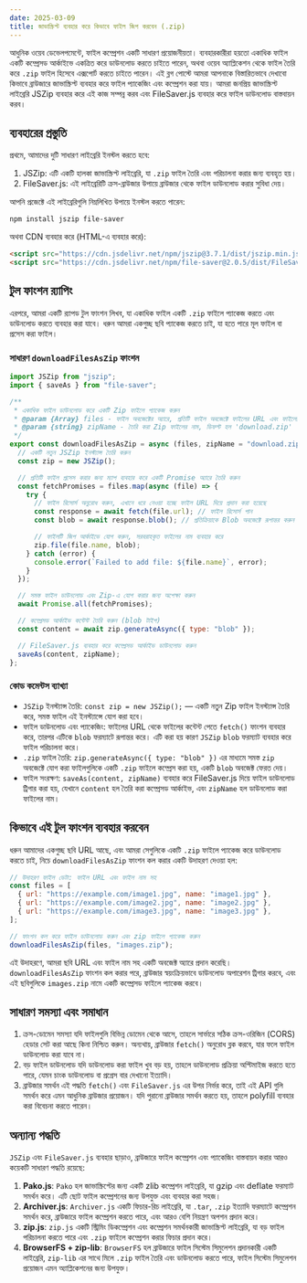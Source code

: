 ```yaml
---
date: 2025-03-09
title: জাভাস্ক্রিপ্ট ব্যবহার করে কিভাবে ফাইল জিপ করবেন (.zip)
---
```


আধুনিক ওয়েব ডেভেলপমেন্টে, ফাইল কম্প্রেশন একটি সাধারণ প্রয়োজনীয়তা। ব্যবহারকারীরা হয়তো একাধিক ফাইল একটি কম্প্রেসড আর্কাইভে একত্রিত করে ডাউনলোড করতে চাইতে পারেন, অথবা ওয়েব অ্যাপ্লিকেশন থেকে ফাইল তৈরি করে `.zip` ফাইল হিসেবে এক্সপোর্ট করতে চাইতে পারেন। এই ব্লগ পোস্টে আমরা আপনাকে বিস্তারিতভাবে দেখাবো কিভাবে ব্রাউজারে জাভাস্ক্রিপ্ট ব্যবহার করে ফাইল প্যাকেজিং এবং কম্প্রেশন করা যায়। আমরা জনপ্রিয় জাভাস্ক্রিপ্ট লাইব্রেরি JSZip ব্যবহার করে এই কাজ সম্পন্ন করব এবং FileSaver.js ব্যবহার করে ফাইল ডাউনলোড বাস্তবায়ন করব।

## ব্যবহারের প্রস্তুতি

প্রথমে, আমাদের দুটি সাধারণ লাইব্রেরি ইনস্টল করতে হবে:

1. JSZip: এটি একটি হালকা জাভাস্ক্রিপ্ট লাইব্রেরি, যা `.zip` ফাইল তৈরি এবং পরিচালনা করার জন্য ব্যবহৃত হয়।
2. FileSaver.js: এই লাইব্রেরিটি ক্রস-ব্রাউজার উপায়ে ব্রাউজার থেকে ফাইল ডাউনলোড করার সুবিধা দেয়।

আপনি প্রজেক্টে এই লাইব্রেরিগুলি নিম্নলিখিত উপায়ে ইনস্টল করতে পারেন:

```bash
npm install jszip file-saver
```

অথবা CDN ব্যবহার করে (HTML-এ ব্যবহার করে):

```html
<script src="https://cdn.jsdelivr.net/npm/jszip@3.7.1/dist/jszip.min.js"></script>
<script src="https://cdn.jsdelivr.net/npm/file-saver@2.0.5/dist/FileSaver.min.js"></script>
```

## টুল ফাংশন র‍্যাপিং

এরপরে, আমরা একটি র‍্যাপড টুল ফাংশন লিখব, যা একাধিক ফাইল একটি `.zip` ফাইলে প্যাকেজ করতে এবং ডাউনলোড করতে ব্যবহার করা যাবে। ধরুন আমরা একগুচ্ছ ছবি প্যাকেজ করতে চাই, যা হতে পারে মূল ফাইল বা প্রসেস করা ফাইল।

### সাধারণ `downloadFilesAsZip` ফাংশন

```js
import JSZip from "jszip";
import { saveAs } from "file-saver";

/**
 * একাধিক ফাইল ডাউনলোড করে একটি Zip ফাইলে প্যাকেজ করুন
 * @param {Array} files - ফাইল অবজেক্টের অ্যারে, প্রতিটি ফাইল অবজেক্টে ফাইলের URL এবং ফাইলের নাম রয়েছে
 * @param {string} zipName - তৈরি করা Zip ফাইলের নাম, ডিফল্ট হল 'download.zip'
 */
export const downloadFilesAsZip = async (files, zipName = "download.zip") => {
  // একটি নতুন JSZip ইনস্ট্যান্স তৈরি করুন
  const zip = new JSZip();

  // প্রতিটি ফাইল প্রসেস করার জন্য ম্যাপ ব্যবহার করে একটি Promise অ্যারে তৈরি করুন
  const fetchPromises = files.map(async (file) => {
    try {
      // ফাইল রিসোর্স অনুরোধ করুন, এখানে ধরে নেওয়া হচ্ছে ফাইল URL দিয়ে প্রদান করা হয়েছে
      const response = await fetch(file.url); // ফাইল রিসোর্স পান
      const blob = await response.blob(); // প্রতিক্রিয়াকে Blob অবজেক্টে রূপান্তর করুন

      // ফাইলটি জিপ আর্কাইভে যোগ করুন, সরবরাহকৃত ফাইলের নাম ব্যবহার করে
      zip.file(file.name, blob);
    } catch (error) {
      console.error(`Failed to add file: ${file.name}`, error);
    }
  });

  // সমস্ত ফাইল ডাউনলোড এবং Zip-এ যোগ করার জন্য অপেক্ষা করুন
  await Promise.all(fetchPromises);

  // কম্প্রেসড আর্কাইভ কন্টেন্ট তৈরি করুন (blob টাইপ)
  const content = await zip.generateAsync({ type: "blob" });

  // FileSaver.js ব্যবহার করে কম্প্রেসড আর্কাইভ ডাউনলোড করুন
  saveAs(content, zipName);
};
```

### কোড কমেন্টস ব্যাখ্যা

- `JSZip` ইনস্ট্যান্স তৈরি: `const zip = new JSZip();` — একটি নতুন Zip ফাইল ইনস্ট্যান্স তৈরি করে, সমস্ত ফাইল এই ইনস্ট্যান্সে যোগ করা হবে।
- ফাইল ডাউনলোড এবং প্যাকেজিং: ফাইলের URL থেকে ফাইলের কন্টেন্ট পেতে `fetch()` ফাংশন ব্যবহার করে, তারপর এটিকে `blob` ফরম্যাটে রূপান্তর করে। এটি করা হয় কারণ `JSZip` `blob` ফরম্যাট ব্যবহার করে ফাইল পরিচালনা করে।
- `.zip` ফাইল তৈরি: `zip.generateAsync({ type: "blob" })` এর মাধ্যমে সমস্ত `zip` অবজেক্টে যোগ করা ফাইলগুলিকে একটি `.zip` ফাইলে কম্প্রেস করা হয়, একটি `blob` অবজেক্ট ফেরত দেয়।
- ফাইল সংরক্ষণ: `saveAs(content, zipName)` ব্যবহার করে FileSaver.js দিয়ে ফাইল ডাউনলোড ট্রিগার করা হয়, যেখানে `content` হল তৈরি করা কম্প্রেসড আর্কাইভ, এবং `zipName` হল ডাউনলোড করা ফাইলের নাম।

## কিভাবে এই টুল ফাংশন ব্যবহার করবেন

ধরুন আমাদের একগুচ্ছ ছবি URL আছে, এবং আমরা সেগুলিকে একটি `.zip` ফাইলে প্যাকেজ করে ডাউনলোড করতে চাই, নিচে `downloadFilesAsZip` ফাংশন কল করার একটি উদাহরণ দেওয়া হল:

```js
// উদাহরণ ফাইল ডেটা: ফাইল URL এবং ফাইল নাম সহ
const files = [
  { url: "https://example.com/image1.jpg", name: "image1.jpg" },
  { url: "https://example.com/image2.jpg", name: "image2.jpg" },
  { url: "https://example.com/image3.jpg", name: "image3.jpg" },
];

// ফাংশন কল করে ফাইল ডাউনলোড করুন এবং zip ফাইলে প্যাকেজ করুন
downloadFilesAsZip(files, "images.zip");
```

এই উদাহরণে, আমরা ছবি URL এবং ফাইল নাম সহ একটি অবজেক্ট অ্যারে প্রদান করেছি। `downloadFilesAsZip` ফাংশন কল করার পরে, ব্রাউজার স্বয়ংক্রিয়ভাবে ডাউনলোড অপারেশন ট্রিগার করবে, এবং এই ছবিগুলিকে `images.zip` নামে একটি কম্প্রেসড ফাইলে প্যাকেজ করবে।

## সাধারণ সমস্যা এবং সমাধান

1. ক্রস-ডোমেন সমস্যা
   যদি ফাইলগুলি বিভিন্ন ডোমেন থেকে আসে, তাহলে সার্ভারে সঠিক ক্রস-ওরিজিন (CORS) হেডার সেট করা আছে কিনা নিশ্চিত করুন। অন্যথায়, ব্রাউজার `fetch()` অনুরোধ ব্লক করবে, যার ফলে ফাইল ডাউনলোড করা যাবে না।
2. বড় ফাইল ডাউনলোড
   যদি ডাউনলোড করা ফাইল খুব বড় হয়, তাহলে ডাউনলোড প্রক্রিয়া অপ্টিমাইজ করতে হতে পারে, যেমন চাংক ডাউনলোড বা প্রগ্রেস বার দেখানো ইত্যাদি।
3. ব্রাউজার সমর্থন
   এই পদ্ধতি `fetch()` এবং `FileSaver.js` এর উপর নির্ভর করে, তাই এই API গুলি সমর্থন করে এমন আধুনিক ব্রাউজার প্রয়োজন। যদি পুরানো ব্রাউজার সমর্থন করতে হয়, তাহলে polyfill ব্যবহার করা বিবেচনা করতে পারেন।

## অন্যান্য পদ্ধতি

`JSZip` এবং `FileSaver.js` ব্যবহার ছাড়াও, ব্রাউজারে ফাইল কম্প্রেশন এবং প্যাকেজিং বাস্তবায়ন করার আরও কয়েকটি সাধারণ পদ্ধতি রয়েছে:

1. **Pako.js**: `Pako` হল জাভাস্ক্রিপ্টের জন্য একটি zlib কম্প্রেশন লাইব্রেরি, যা gzip এবং deflate ফরম্যাট সমর্থন করে। এটি ছোট ফাইল কম্প্রেশনের জন্য উপযুক্ত এবং ব্যবহার করা সহজ।
2. **Archiver.js**: `Archiver.js` একটি ফিচার-রিচ লাইব্রেরি, যা `.tar`, `.zip` ইত্যাদি ফরম্যাটে কম্প্রেশন সমর্থন করে, ব্রাউজারে ফাইল কম্প্রেশন করতে পারে, এবং আরও বেশি নিয়ন্ত্রণ অপশন প্রদান করে।
3. **zip.js**: `zip.js` একটি স্ট্রিমিং ডিকম্প্রেশন এবং কম্প্রেশন সমর্থনকারী জাভাস্ক্রিপ্ট লাইব্রেরি, যা বড় ফাইল পরিচালনা করতে পারে এবং `.zip` ফাইলে কম্প্রেশন করার ফিচার প্রদান করে।
4. **BrowserFS + zip-lib**: `BrowserFS` হল ব্রাউজারে ফাইল সিস্টেম সিমুলেশন প্রদানকারী একটি লাইব্রেরি, `zip-lib` এর সাথে মিলে `.zip` ফাইল তৈরি এবং ডাউনলোড করতে পারে, ফাইল সিস্টেম সিমুলেশন প্রয়োজন এমন অ্যাপ্লিকেশনের জন্য উপযুক্ত।
